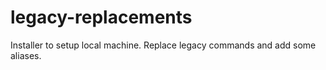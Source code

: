 # legacy-replacements
Installer to setup local machine. Replace legacy commands and add some aliases.
